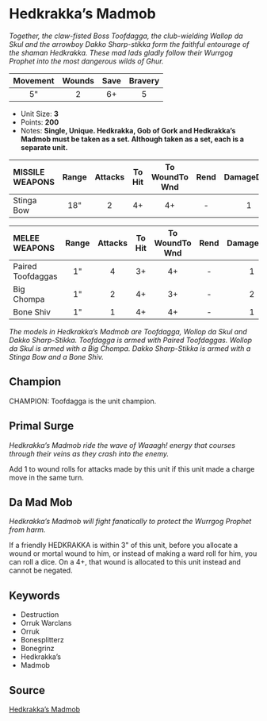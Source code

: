 # Hedkrakka’s Madmob

_Together, the claw-fisted Boss Toofdagga, the club-wielding Wallop da Skul and the arrowboy Dakko Sharp-stikka form the faithful entourage of the shaman Hedkrakka. These mad lads gladly follow their Wurrgog Prophet into the most dangerous wilds of Ghur._


| Movement | Wounds | Save | Bravery |
|:--------:|:------:|:----:|:-------:|
| 5" | 2 | 6+ | 5 |

* Unit Size: **3**
* Points: **200**
* Notes: **Single, Unique. Hedkrakka, Gob of Gork and Hedkrakka’s Madmob must be taken as a set. Although taken as a set, each is a separate unit.**

| MISSILE WEAPONS | Range | Attacks | To Hit | To WoundTo Wnd | Rend | DamageDmg |
|:---|:--:|:--:|:--:|:--:|:--:|:--:|
| Stinga Bow | 18" | 2 | 4+ | 4+ | - | 1 |


| MELEE WEAPONS | Range | Attacks | To Hit | To WoundTo Wnd | Rend | DamageDmg |
|:---|:--:|:--:|:--:|:--:|:--:|:--:|
| Paired Toofdaggas | 1" | 4 | 3+ | 4+ | - | 1 |
| Big Chompa | 1" | 2 | 4+ | 3+ | - | 2 |
| Bone Shiv | 1" | 1 | 4+ | 4+ | - | 1 |


_The models in Hedkrakka’s Madmob are Toofdagga, Wollop da Skul and Dakko Sharp-Stikka. Toofdagga is armed with Paired Toofdaggas. Wollop da Skul is armed with a Big Chompa. Dakko Sharp-Stikka is armed with a Stinga Bow and a Bone Shiv._

## Champion

CHAMPION: Toofdagga is the unit champion.

## Primal Surge

_Hedkrakka’s Madmob ride the wave of Waaagh! energy that courses through their veins as they crash into the enemy._

Add 1 to wound rolls for attacks made by this unit if this unit made a charge move in the same turn.

## Da Mad Mob

_Hedkrakka’s Madmob will fight fanatically to protect the Wurrgog Prophet from harm._

If a friendly HEDKRAKKA is within 3" of this unit, before you allocate a wound or mortal wound to him, or instead of making a ward roll for him, you can roll a dice. On a 4+, that wound is allocated to this unit instead and cannot be negated.

## Keywords

* Destruction
* Orruk Warclans
* Orruk
* Bonesplitterz
* Bonegrinz
* Hedkrakka’s
* Madmob


## Source

[Hedkrakka’s Madmob](https://wahapedia.ru/aos3/factions/orruk-warclans/Hedkrakka-s-Madmob)
